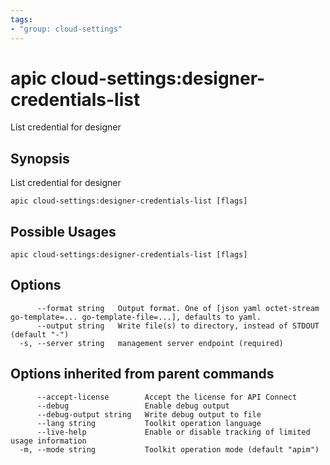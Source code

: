 ```yaml
---
tags:
- "group: cloud-settings"
---
```

# apic cloud-settings:designer-credentials-list

List credential for designer

## Synopsis

List credential for designer

```
apic cloud-settings:designer-credentials-list [flags]
```

## Possible Usages

```
apic cloud-settings:designer-credentials-list [flags]
```

## Options

```
      --format string   Output format. One of [json yaml octet-stream go-template=... go-template-file=...], defaults to yaml.
      --output string   Write file(s) to directory, instead of STDOUT (default "-")
  -s, --server string   management server endpoint (required)
```

## Options inherited from parent commands

```
      --accept-license        Accept the license for API Connect
      --debug                 Enable debug output
      --debug-output string   Write debug output to file
      --lang string           Toolkit operation language
      --live-help             Enable or disable tracking of limited usage information
  -m, --mode string           Toolkit operation mode (default "apim")
```
